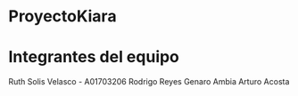 # ProyectoKiara

# Integrantes del equipo
 Ruth Solis Velasco - A01703206
 Rodrigo Reyes
 Genaro Ambia
 Arturo Acosta
 